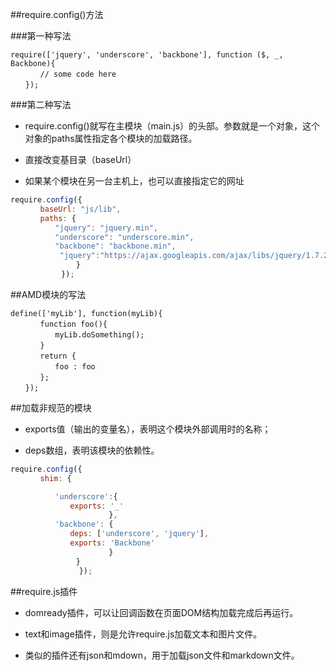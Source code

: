 ##require.config()方法

###第一种写法
```
require(['jquery', 'underscore', 'backbone'], function ($, _, Backbone){
　　　　// some code here
　　});
```


###第二种写法
- require.config()就写在主模块（main.js）的头部。参数就是一个对象，这个对象的paths属性指定各个模块的加载路径。

- 直接改变基目录（baseUrl）

- 如果某个模块在另一台主机上，也可以直接指定它的网址

```js
require.config({
　　　　baseUrl: "js/lib",
　　　　paths: {
　　　　　　"jquery": "jquery.min",
　　　　　　"underscore": "underscore.min",
　　　　　　"backbone": "backbone.min",
           "jquery":"https://ajax.googleapis.com/ajax/libs/jquery/1.7.2/jquery.min"
　　　　        }
　　        });
```








##AMD模块的写法

```
define(['myLib'], function(myLib){
　　　　function foo(){
　　　　　　myLib.doSomething();
　　　　}
　　　　return {
　　　　　　foo : foo
　　　　};
　　});
```





##加载非规范的模块

- exports值（输出的变量名），表明这个模块外部调用时的名称；

- deps数组，表明该模块的依赖性。


```js
require.config({
　　　　shim: {

　　　　　　'underscore':{
　　　　　　　　exports: '_'
　　　　　　            },
　　　　　　'backbone': {
　　　　　　　　deps: ['underscore', 'jquery'],
　　　　　　　　exports: 'Backbone'
　　　　　　            }
　　　　        }
　　            });
```





##require.js插件

- domready插件，可以让回调函数在页面DOM结构加载完成后再运行。

- text和image插件，则是允许require.js加载文本和图片文件。

- 类似的插件还有json和mdown，用于加载json文件和markdown文件。
